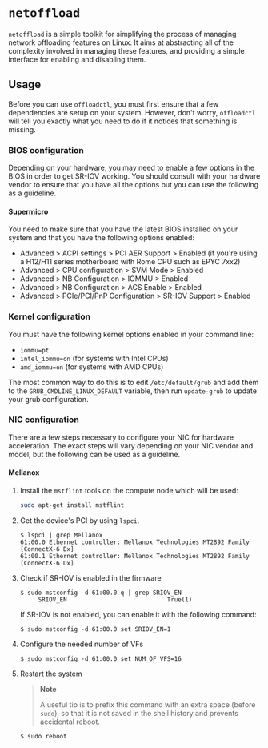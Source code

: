 # `netoffload`

`netoffload` is a simple toolkit for simplifying the process of managing network
offloading features on Linux.  It aims at abstracting all of the complexity
involved in managing these features, and providing a simple interface for
enabling and disabling them.

## Usage

Before you can use `offloadctl`, you must first ensure that a few dependencies
are setup on your system.  However, don't worry, `offloadctl` will tell you
exactly what you need to do if it notices that something is missing.

### BIOS configuration

Depending on your hardware, you may need to enable a few options in the BIOS
in order to get SR-IOV working.  You should consult with your hardware vendor
to ensure that you have all the options but you can use the following as a
guideline.

#### Supermicro

You need to make sure that you have the latest BIOS installed on your system
and that you have the following options enabled:

* Advanced > ACPI settings > PCI AER Support > Enabled (if you're using a
  H12/H11 series motherboard with Rome CPU such as EPYC 7xx2)
* Advanced > CPU configuration > SVM Mode > Enabled
* Advanced > NB Configuration > IOMMU > Enabled
* Advanced > NB Configuration > ACS Enable > Enabled
* Advanced > PCIe/PCI/PnP Configuration > SR-IOV Support > Enabled

### Kernel configuration

You must have the following kernel options enabled in your command line:

- `iommu=pt`
- `intel_iommu=on` (for systems with Intel CPUs)
- `amd_iommu=on` (for systems with AMD CPUs)

The most common way to do this is to edit `/etc/default/grub` and add them to
the `GRUB_CMDLINE_LINUX_DEFAULT` variable, then run `update-grub` to update your
grub configuration.

### NIC configuration

There are a few steps necessary to configure your NIC for hardware acceleration.
The exact steps will vary depending on your NIC vendor and model, but the
following can be used as a guideline.

#### Mellanox

1. Install the `mstflint` tools on the compute node which will be used:

   ```bash
   sudo apt-get install mstflint
   ```

1. Get the device's PCI by using `lspci`.

   ```console
   $ lspci | grep Mellanox
   61:00.0 Ethernet controller: Mellanox Technologies MT2892 Family [ConnectX-6 Dx]
   61:00.1 Ethernet controller: Mellanox Technologies MT2892 Family [ConnectX-6 Dx]
   ```

1. Check if SR-IOV is enabled in the firmware

   ```console
   $ sudo mstconfig -d 61:00.0 q | grep SRIOV_EN
        SRIOV_EN                            True(1)
   ```

   If SR-IOV is not enabled, you can enable it with the following command:

   ```console
   $ sudo mstconfig -d 61:00.0 set SRIOV_EN=1
   ```

1. Configure the needed number of VFs

   ```console
   $ sudo mstconfig -d 61:00.0 set NUM_OF_VFS=16
   ```

1. Restart the system

   > **Note**
   >
   > A useful tip is to prefix this command with an extra space (before `sudo`),
   > so that it is not saved in the shell history and prevents accidental reboot.

   ```
   $ sudo reboot
   ```
